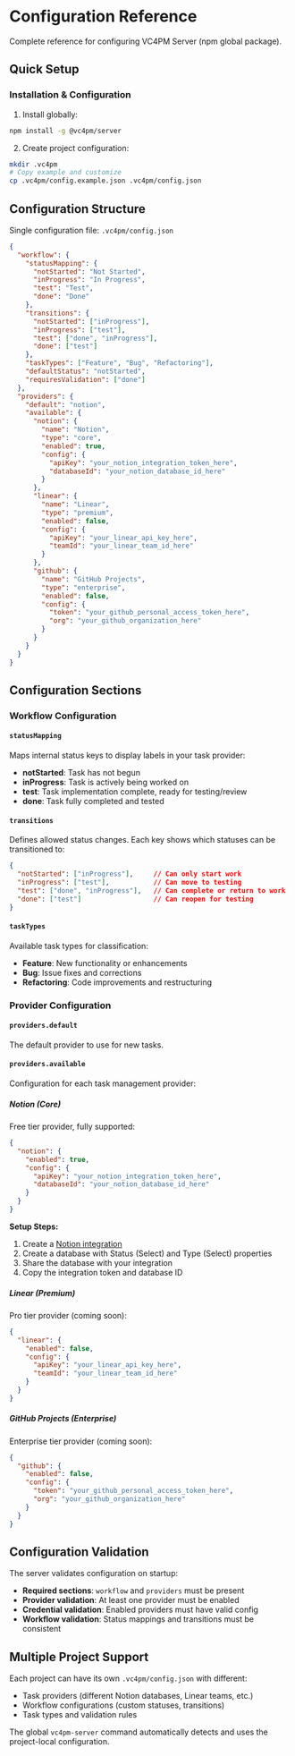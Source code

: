 # Configuration Reference

Complete reference for configuring VC4PM Server (npm global package).

## Quick Setup

### Installation & Configuration

1. Install globally:
```bash
npm install -g @vc4pm/server
```

2. Create project configuration:
```bash
mkdir .vc4pm
# Copy example and customize
cp .vc4pm/config.example.json .vc4pm/config.json
```

## Configuration Structure

Single configuration file: `.vc4pm/config.json`

```json
{
  "workflow": {
    "statusMapping": {
      "notStarted": "Not Started",
      "inProgress": "In Progress",
      "test": "Test", 
      "done": "Done"
    },
    "transitions": {
      "notStarted": ["inProgress"],
      "inProgress": ["test"],
      "test": ["done", "inProgress"],
      "done": ["test"]
    },
    "taskTypes": ["Feature", "Bug", "Refactoring"],
    "defaultStatus": "notStarted",
    "requiresValidation": ["done"]
  },
  "providers": {
    "default": "notion",
    "available": {
      "notion": {
        "name": "Notion",
        "type": "core",
        "enabled": true,
        "config": {
          "apiKey": "your_notion_integration_token_here",
          "databaseId": "your_notion_database_id_here"
        }
      },
      "linear": {
        "name": "Linear", 
        "type": "premium",
        "enabled": false,
        "config": {
          "apiKey": "your_linear_api_key_here",
          "teamId": "your_linear_team_id_here"
        }
      },
      "github": {
        "name": "GitHub Projects",
        "type": "enterprise",
        "enabled": false,
        "config": {
          "token": "your_github_personal_access_token_here",
          "org": "your_github_organization_here"
        }
      }
    }
  }
}
```

## Configuration Sections

### Workflow Configuration

#### `statusMapping` 
Maps internal status keys to display labels in your task provider:

- **notStarted**: Task has not begun
- **inProgress**: Task is actively being worked on
- **test**: Task implementation complete, ready for testing/review
- **done**: Task fully completed and tested

#### `transitions`
Defines allowed status changes. Each key shows which statuses can be transitioned to:

```json
{
  "notStarted": ["inProgress"],     // Can only start work
  "inProgress": ["test"],           // Can move to testing
  "test": ["done", "inProgress"],   // Can complete or return to work
  "done": ["test"]                  // Can reopen for testing
}
```

#### `taskTypes`
Available task types for classification:

- **Feature**: New functionality or enhancements
- **Bug**: Issue fixes and corrections  
- **Refactoring**: Code improvements and restructuring

### Provider Configuration

#### `providers.default`
The default provider to use for new tasks.

#### `providers.available`
Configuration for each task management provider:

##### Notion (Core)
Free tier provider, fully supported:

```json
{
  "notion": {
    "enabled": true,
    "config": {
      "apiKey": "your_notion_integration_token_here",
      "databaseId": "your_notion_database_id_here"
    }
  }
}
```

**Setup Steps:**
1. Create a [Notion integration](https://www.notion.so/my-integrations)
2. Create a database with Status (Select) and Type (Select) properties
3. Share the database with your integration
4. Copy the integration token and database ID

##### Linear (Premium)
Pro tier provider (coming soon):

```json
{
  "linear": {
    "enabled": false,
    "config": {
      "apiKey": "your_linear_api_key_here", 
      "teamId": "your_linear_team_id_here"
    }
  }
}
```

##### GitHub Projects (Enterprise)
Enterprise tier provider (coming soon):

```json
{
  "github": {
    "enabled": false,
    "config": {
      "token": "your_github_personal_access_token_here",
      "org": "your_github_organization_here"
    }
  }
}
```

## Configuration Validation

The server validates configuration on startup:

- **Required sections**: `workflow` and `providers` must be present
- **Provider validation**: At least one provider must be enabled
- **Credential validation**: Enabled providers must have valid config
- **Workflow validation**: Status mappings and transitions must be consistent

## Multiple Project Support

Each project can have its own `.vc4pm/config.json` with different:

- Task providers (different Notion databases, Linear teams, etc.)
- Workflow configurations (custom statuses, transitions)
- Task types and validation rules

The global `vc4pm-server` command automatically detects and uses the project-local configuration.